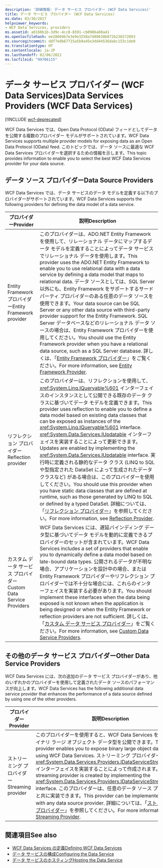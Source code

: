 ```yaml
---
description: '詳細情報: データ サービス プロバイダー (WCF Data Services)'
title: データ サービス プロバイダー (WCF Data Services)
ms.date: 03/30/2017
helpviewer_keywords:
- WCF Data Services, providers
ms.assetid: a0160b1b-3d9c-4cc8-8391-cb0986a60a41
ms.openlocfilehash: ee28604b7e3e9e1558a7d80838b072b236572893
ms.sourcegitcommit: ddf7edb67715a5b9a45e3dd44536dabc153c1de0
ms.translationtype: HT
ms.contentlocale: ja-JP
ms.lasthandoff: 02/06/2021
ms.locfileid: "99766115"
---
```

# <a name="data-services-providers-wcf-data-services"></a><span data-ttu-id="ae44c-103">データ サービス プロバイダー (WCF Data Services)</span><span class="sxs-lookup"><span data-stu-id="ae44c-103">Data Services Providers (WCF Data Services)</span></span>

[!INCLUDE [wcf-deprecated](~/includes/wcf-deprecated.md)]

<span data-ttu-id="ae44c-104">WCF Data Services では、Open Data Protocol (OData) フィードとしてデータを公開する複数のプロバイダー モデルがサポートされています。</span><span class="sxs-lookup"><span data-stu-id="ae44c-104">WCF Data Services supports multiple provider models for exposing data as an Open Data Protocol (OData) feed.</span></span> <span data-ttu-id="ae44c-105">このトピックでは、データ ソースに最適な WCF Data Services プロバイダーを選択するための情報を示します。</span><span class="sxs-lookup"><span data-stu-id="ae44c-105">This topic provides information to enable you to select the best WCF Data Services provider for your data source.</span></span>  
  
## <a name="data-source-providers"></a><span data-ttu-id="ae44c-106">データ ソース プロバイダー</span><span class="sxs-lookup"><span data-stu-id="ae44c-106">Data Source Providers</span></span>  

 <span data-ttu-id="ae44c-107">WCF Data Services では、データ サービスのデータ モデルを定義する以下のプロバイダーがサポートされています。</span><span class="sxs-lookup"><span data-stu-id="ae44c-107">WCF Data Services supports the following providers for defining the data model of a data service.</span></span>  
  
|<span data-ttu-id="ae44c-108">プロバイダー</span><span class="sxs-lookup"><span data-stu-id="ae44c-108">Provider</span></span>|<span data-ttu-id="ae44c-109">説明</span><span class="sxs-lookup"><span data-stu-id="ae44c-109">Description</span></span>|  
|--------------|-----------------|  
|<span data-ttu-id="ae44c-110">Entity Framework プロバイダー</span><span class="sxs-lookup"><span data-stu-id="ae44c-110">Entity Framework provider</span></span>|<span data-ttu-id="ae44c-111">このプロバイダーは、ADO.NET Entity Framework を使用して、リレーショナル データにマップするデータ モデルを定義することによってデータ サービスでリレーショナル データを使用します。</span><span class="sxs-lookup"><span data-stu-id="ae44c-111">This provider uses the ADO.NET Entity Framework to enable you to use relational data with a data service by defining a data model that maps to relational data.</span></span> <span data-ttu-id="ae44c-112">データ ソースとしては、SQL Server 以外にも、Entity Framework をサポートするサードパーティ プロバイダーのある任意のデータ ソースを使用できます。</span><span class="sxs-lookup"><span data-stu-id="ae44c-112">Your data source can be SQL Server or any other data source with third-party provider support for the Entity Framework.</span></span> <span data-ttu-id="ae44c-113">SQL Server データベースなどのリレーショナル データ ソースの場合は、Entity Framework プロバイダーを使用してください。</span><span class="sxs-lookup"><span data-stu-id="ae44c-113">You should use the Entity Framework provider when you have a relational data source, such as a SQL Server database.</span></span> <span data-ttu-id="ae44c-114">詳しくは、「[Entity Framework プロバイダー](entity-framework-provider-wcf-data-services.md)」をご覧ください。</span><span class="sxs-lookup"><span data-stu-id="ae44c-114">For more information, see [Entity Framework Provider](entity-framework-provider-wcf-data-services.md).</span></span>|  
|<span data-ttu-id="ae44c-115">リフレクション プロバイダー</span><span class="sxs-lookup"><span data-stu-id="ae44c-115">Reflection provider</span></span>|<span data-ttu-id="ae44c-116">このプロバイダーは、リフレクションを使用して、<xref:System.Linq.IQueryable%601> インターフェイスのインスタンスとして公開できる既存のデータ クラスに基づいてデータ モデルを定義できます。</span><span class="sxs-lookup"><span data-stu-id="ae44c-116">This provider uses reflection to enable you to define a data model based on existing data classes that can be exposed as instances of the <xref:System.Linq.IQueryable%601> interface.</span></span> <span data-ttu-id="ae44c-117"><xref:System.Data.Services.IUpdatable> インターフェイスを実装することによって更新できます。</span><span class="sxs-lookup"><span data-stu-id="ae44c-117">Updates are enabled by implementing the <xref:System.Data.Services.IUpdatable> interface.</span></span> <span data-ttu-id="ae44c-118">実行時に定義される静的なデータ クラス (LINQ to SQL や型指定された DataSet によって生成されたデータ クラスなど) がある場合は、このプロバイダーを使用してください。</span><span class="sxs-lookup"><span data-stu-id="ae44c-118">You should use this provider when you have static data classes that are defined at runtime, such as those generated by LINQ to SQL or defined by a typed DataSet.</span></span> <span data-ttu-id="ae44c-119">詳細については、「[リフレクション プロバイダー](reflection-provider-wcf-data-services.md)」を参照してください。</span><span class="sxs-lookup"><span data-stu-id="ae44c-119">For more information, see [Reflection Provider](reflection-provider-wcf-data-services.md).</span></span>|  
|<span data-ttu-id="ae44c-120">カスタム データ サービス プロバイダー</span><span class="sxs-lookup"><span data-stu-id="ae44c-120">Custom Data Service Providers</span></span>|<span data-ttu-id="ae44c-121">WCF Data Services には、遅延バインディング データ型に基づいてデータ モデルを動的に定義できるプロバイダーのセットが含まれています。</span><span class="sxs-lookup"><span data-stu-id="ae44c-121">WCF Data Services includes a set of providers that enable you to dynamically define a data model based on late-bound data types.</span></span> <span data-ttu-id="ae44c-122">公開されるデータが不明な場合、アプリケーションを設計中の場合、または Entity Framework プロバイダーやリフレクション プロバイダーでは不十分な場合には、これらのインターフェイスを実装する必要があります。</span><span class="sxs-lookup"><span data-stu-id="ae44c-122">You should implement these interfaces when the data being exposed is not known when the application is being designed or when the Entity Framework or reflection providers are not sufficient.</span></span> <span data-ttu-id="ae44c-123">詳しくは、「[カスタム データ サービス プロバイダー](custom-data-service-providers-wcf-data-services.md)」をご覧ください。</span><span class="sxs-lookup"><span data-stu-id="ae44c-123">For more information, see [Custom Data Service Providers](custom-data-service-providers-wcf-data-services.md).</span></span>|  
  
## <a name="other-data-service-providers"></a><span data-ttu-id="ae44c-124">その他のデータ サービス プロバイダー</span><span class="sxs-lookup"><span data-stu-id="ae44c-124">Other Data Service Providers</span></span>  

 <span data-ttu-id="ae44c-125">WCF Data Services には、次の追加のデータ サービス プロバイダーがあり、他のいずれかのプロバイダーを使用して定義されたデータ ソースのパフォーマンスが向上します。</span><span class="sxs-lookup"><span data-stu-id="ae44c-125">WCF Data Services has the following additional data service provider that enhances the performance of a data source defined by using one of the other providers.</span></span>  
  
|<span data-ttu-id="ae44c-126">プロバイダー</span><span class="sxs-lookup"><span data-stu-id="ae44c-126">Provider</span></span>|<span data-ttu-id="ae44c-127">説明</span><span class="sxs-lookup"><span data-stu-id="ae44c-127">Description</span></span>|  
|--------------|-----------------|  
|<span data-ttu-id="ae44c-128">ストリーミング プロバイダー</span><span class="sxs-lookup"><span data-stu-id="ae44c-128">Streaming provider</span></span>|<span data-ttu-id="ae44c-129">このプロバイダーを使用すると、WCF Data Services を使用してバイナリ ラージ オブジェクト データ型を公開できます。</span><span class="sxs-lookup"><span data-stu-id="ae44c-129">This provider enables you to expose binary large object data types by using WCF Data Services.</span></span> <span data-ttu-id="ae44c-130">ストリーミング プロバイダーは、<xref:System.Data.Services.Providers.IDataServiceStreamProvider> インターフェイスを実装することによって作成されます。</span><span class="sxs-lookup"><span data-stu-id="ae44c-130">A streaming provider is created by implementing the <xref:System.Data.Services.Providers.IDataServiceStreamProvider> interface.</span></span> <span data-ttu-id="ae44c-131">このプロバイダーは、任意のデータ ソース プロバイダーと共に実装できます。</span><span class="sxs-lookup"><span data-stu-id="ae44c-131">This provider can be implemented together with any data source provider.</span></span> <span data-ttu-id="ae44c-132">詳細については、「[ストリーミング プロバイダー](streaming-provider-wcf-data-services.md)」を参照してください。</span><span class="sxs-lookup"><span data-stu-id="ae44c-132">For more information, see [Streaming Provider](streaming-provider-wcf-data-services.md).</span></span>|  
  
## <a name="see-also"></a><span data-ttu-id="ae44c-133">関連項目</span><span class="sxs-lookup"><span data-stu-id="ae44c-133">See also</span></span>

- [<span data-ttu-id="ae44c-134">WCF Data Services の定義</span><span class="sxs-lookup"><span data-stu-id="ae44c-134">Defining WCF Data Services</span></span>](defining-wcf-data-services.md)
- [<span data-ttu-id="ae44c-135">データ サービスの構成</span><span class="sxs-lookup"><span data-stu-id="ae44c-135">Configuring the Data Service</span></span>](configuring-the-data-service-wcf-data-services.md)
- [<span data-ttu-id="ae44c-136">データ サービスのホスティング</span><span class="sxs-lookup"><span data-stu-id="ae44c-136">Hosting the Data Service</span></span>](hosting-the-data-service-wcf-data-services.md)
